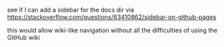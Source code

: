 see if I can add a sidebar for the docs dir via https://stackoverflow.com/questions/63410862/sidebar-on-github-pages

this would allow wiki-like navigation without all the difficulties of using the GitHub wiki